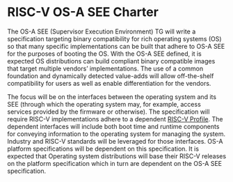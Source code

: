 # RISC-V OS-A SEE Charter

The OS-A SEE (Supervisor Execution Environment) TG will write a specification targeting binary compatibility for rich operating systems (OS) so that many specific implementations can be built that adhere to OS-A SEE for the purposes of booting the OS. With the OS-A SEE defined, it is expected OS distributions can build compliant binary compatible images that target multiple vendors’ implementations. The use of a common foundation and dynamically detected value-adds will allow off-the-shelf compatibility for users as well as enable differentiation for the vendors.

The focus will be on the interfaces between the operating system and its SEE (through which the operating system may, for example, access services provided by the firmware or otherwise). The specification will require RISC-V implementations adhere to a dependent [RISC-V Profile][1]. The dependent interfaces will include both boot time and runtime components for conveying information to the operating system for managing the system. Industry and RISC-V standards will be leveraged for those interfaces. OS-A platform specifications will be dependent on this specification. It is expected that Operating system distributions will base their RISC-V releases on the platform specification which in turn are dependent on the OS-A SEE specification.



[1]: https://github.com/riscv/riscv-profiles/blob/main/profiles.adoc

